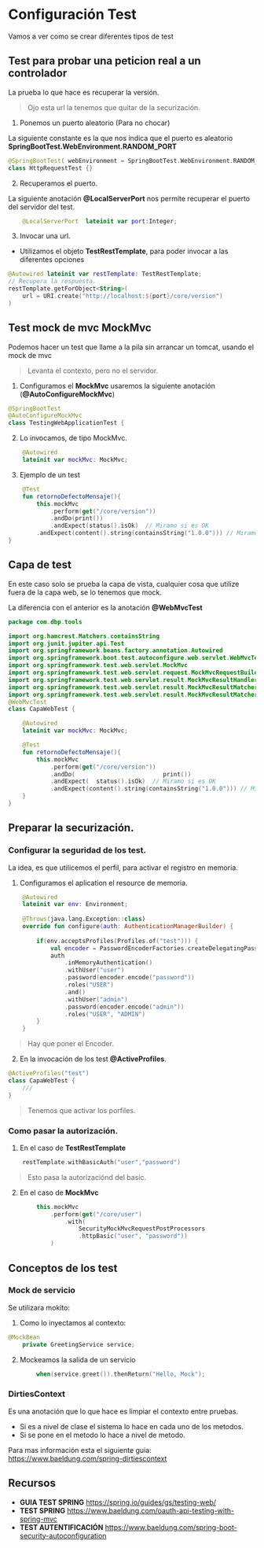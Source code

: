 # Configuración Test

Vamos a ver como se crear diferentes tipos de test

## Test para probar una peticion real a un controlador

La prueba lo que hace es recuperar la versión.

> Ojo esta url la tenemos que quitar de la securización.

1. Ponemos un puerto aleatorio (Para no chocar)

La siguiente constante es la que nos indica que el puerto es aleatorio **SpringBootTest.WebEnvironment.RANDOM_PORT**

```kotlin
@SpringBootTest( webEnvironment = SpringBootTest.WebEnvironment.RANDOM_PORT  )
class HttpRequestTest {}
```
2. Recuperamos el puerto.

La siguiente anotación **@LocalServerPort** nos permite recuperar el puerto del servidor del test.
```kotlin
    @LocalServerPort  lateinit var port:Integer;
```

3. Invocar una url.

* Utilizamos el objeto **TestRestTemplate**, para poder invocar a las diferentes opciones

```kotlin
@Autowired lateinit var restTemplate: TestRestTemplate;
// Recupera la respuesta.
restTemplate.getForObject<String>(
    url = URI.create("http://localhost:${port}/core/version")
)
```

## Test mock de mvc **MockMvc**

Podemos hacer un test que llame a la pila sin arrancar un tomcat, usando el mock de mvc

>Levanta el contexto, pero no el servidor.

1. Configuramos el **MockMvc** usaremos la siguiente anotación (**@AutoConfigureMockMvc**)
```kotlin
@SpringBootTest
@AutoConfigureMockMvc
class TestingWebApplicationTest {
```
2. Lo invocamos, de tipo MockMvc.

```kotlin
    @Autowired
    lateinit var mockMvc: MockMvc;
```

3. Ejemplo de un test
```kotlin
    @Test
    fun retornoDefectoMensaje(){
        this.mockMvc
            .perform(get("/core/version"))
            .andDo(print())
            .andExpect(status().isOk)  // Miramo si es OK
        .andExpect(content().string(containsString("1.0.0"))) // Miramos si el resultado es correcto
}

```

## Capa de test

En este caso solo se prueba la capa de vista, cualquier cosa que utilize fuera de la capa web,  se lo tenemos que mock.

La diferencia con el anterior es la anotación **@WebMvcTest**

```kotlin
package com.dbp.tools

import org.hamcrest.Matchers.containsString
import org.junit.jupiter.api.Test
import org.springframework.beans.factory.annotation.Autowired
import org.springframework.boot.test.autoconfigure.web.servlet.WebMvcTest
import org.springframework.test.web.servlet.MockMvc
import org.springframework.test.web.servlet.request.MockMvcRequestBuilders.get
import org.springframework.test.web.servlet.result.MockMvcResultHandlers.print
import org.springframework.test.web.servlet.result.MockMvcResultMatchers.content
import org.springframework.test.web.servlet.result.MockMvcResultMatchers.status
@WebMvcTest
class CapaWebTest {

    @Autowired
    lateinit var mockMvc: MockMvc;

    @Test
    fun retornoDefectoMensaje(){
        this.mockMvc
            .perform(get("/core/version"))
            .andDo(                         print())
            .andExpect(  status().isOk)  // Miramo si es OK
            .andExpect(content().string(containsString("1.0.0"))) // Miramos si el resultado es correcto
    }
}
```
## Preparar la securización.

### Configurar la seguridad de los test.

La idea, es que utilicemos el perfil, para activar el registro en memoria.

1. Configuramos el aplication el resource de memoria.
```kotlin
    @Autowired
    lateinit var env: Environment;
    
    @Throws(java.lang.Exception::class)
    override fun configure(auth: AuthenticationManagerBuilder) {
    
        if(env.acceptsProfiles(Profiles.of("test"))) {
            val encoder = PasswordEncoderFactories.createDelegatingPasswordEncoder()
            auth
                .inMemoryAuthentication()
                .withUser("user")
                .password(encoder.encode("password"))
                .roles("USER")
                .and()
                .withUser("admin")
                .password(encoder.encode("admin"))
                .roles("USER", "ADMIN")
        }
    }
```
> Hay que poner el Encoder.
2. En la invocación de los test **@ActiveProfiles**.
```kotlin
@ActiveProfiles("test")
class CapaWebTest {
    ///
}
```
> Tenemos que activar los porfiles.

### Como pasar la autorización.

1. En el caso de **TestRestTemplate**
```kotlin
    restTemplate.withBasicAuth("user","password")
```
> Esto pasa la autorizaciónd del basic.
2. En el caso de **MockMvc**
```kotlin
        this.mockMvc
            .perform(get("/core/user")
                .with(
                    SecurityMockMvcRequestPostProcessors
                    .httpBasic("user", "password"))
            )
```
 
## Conceptos de los test

### Mock de servicio

Se utilizara mokito:

1. Como lo inyectamos al contexto:

```kotlin
@MockBean
	private GreetingService service;
```

2. Mockeamos la salida de un servicio

```kotlin
		when(service.greet()).thenReturn("Hello, Mock");
```

### DirtiesContext

Es una anotación que lo que hace es limpiar el contexto entre pruebas. 

- Si es a nivel de clase el sistema lo hace en cada uno de los metodos.
- Si se pone en el metodo lo hace a nivel de metodo.

Para mas información esta el siguiente guia: https://www.baeldung.com/spring-dirtiescontext 

## Recursos

* **GUIA TEST SPRING** https://spring.io/guides/gs/testing-web/
* **TEST SPRING** https://www.baeldung.com/oauth-api-testing-with-spring-mvc
* **TEST AUTENTIFICACIÓN** https://www.baeldung.com/spring-boot-security-autoconfiguration